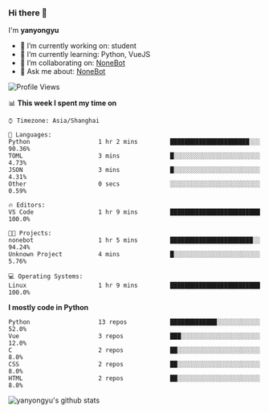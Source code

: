 ### Hi there 👋

I'm **yanyongyu**

- 🔭 I’m currently working on: student
- 🌱 I’m currently learning: Python, VueJS
- 👯 I’m collaborating on: [NoneBot](https://github.com/nonebot)
- 💬 Ask me about: [NoneBot](https://github.com/nonebot)

<!--START_SECTION:waka-->
![Profile Views](http://img.shields.io/badge/Profile%20Views-0-blue)

📊 **This week I spent my time on** 

```text
⌚︎ Timezone: Asia/Shanghai

💬 Languages: 
Python                   1 hr 2 mins         ██████████████████████░░░   90.36% 
TOML                     3 mins              █░░░░░░░░░░░░░░░░░░░░░░░░   4.73% 
JSON                     3 mins              █░░░░░░░░░░░░░░░░░░░░░░░░   4.31% 
Other                    0 secs              ░░░░░░░░░░░░░░░░░░░░░░░░░   0.59%

🔥 Editors: 
VS Code                  1 hr 9 mins         █████████████████████████   100.0%

🐱‍💻 Projects: 
nonebot                  1 hr 5 mins         ███████████████████████░░   94.24% 
Unknown Project          4 mins              █░░░░░░░░░░░░░░░░░░░░░░░░   5.76%

💻 Operating Systems: 
Linux                    1 hr 9 mins         █████████████████████████   100.0%

```

**I mostly code in Python** 

```text
Python                   13 repos            █████████████░░░░░░░░░░░░   52.0% 
Vue                      3 repos             ███░░░░░░░░░░░░░░░░░░░░░░   12.0% 
C                        2 repos             ██░░░░░░░░░░░░░░░░░░░░░░░   8.0% 
CSS                      2 repos             ██░░░░░░░░░░░░░░░░░░░░░░░   8.0% 
HTML                     2 repos             ██░░░░░░░░░░░░░░░░░░░░░░░   8.0%

```



<!--END_SECTION:waka-->

![yanyongyu's github stats](https://github-readme-stats.vercel.app/api?username=yanyongyu&count_private=true&show_icons=true)
